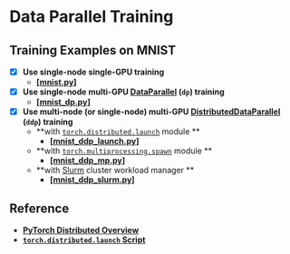 # Data Parallel Training



## Training Examples on MNIST

- [x] **Use single-node single-GPU training**
  * **[[mnist.py](https://github.com/yzhang-dev/PyTorch-with-Slurm/blob/main/Tutorials/Data-Parallel-Training/mnist.py)]**
- [x] **Use single-node multi-GPU [DataParallel](https://pytorch.org/docs/master/generated/torch.nn.DataParallel.html) (`dp`) training**
  * **[[mnist_dp.py](https://github.com/yzhang-dev/PyTorch-with-Slurm/blob/main/Tutorials/Data-Parallel-Training/mnist_dp.py)]**
- [x] **Use multi-node (or single-node) multi-GPU [DistributedDataParallel](https://pytorch.org/docs/master/generated/torch.nn.parallel.DistributedDataParallel.html) (`ddp`) training**
  * **with [`torch.distributed.launch`](https://pytorch.org/docs/stable/distributed.html#launch-utility) module **
    * **[[mnist_ddp_launch.py](https://github.com/yzhang-dev/PyTorch-with-Slurm/blob/main/Tutorials/Data-Parallel-Training/mnist_ddp_launch.py)]**
  * **with [`torch.multiprocessing.spawn`](https://pytorch.org/docs/stable/multiprocessing.html#spawning-subprocesses) module **
    * **[[mnist_ddp_mp.py](https://github.com/yzhang-dev/PyTorch-with-Slurm/blob/main/Tutorials/Data-Parallel-Training/mnist_ddp_mp.py)]**
  * **with [Slurm](https://slurm.schedmd.com/quickstart.html) cluster workload manager **
    * **[[mnist_ddp_slurm.py](https://github.com/yzhang-dev/PyTorch-with-Slurm/blob/main/Tutorials/Data-Parallel-Training/mnist_ddp_slurm.py)]**



## Reference

* **[PyTorch Distributed Overview](https://pytorch.org/tutorials/beginner/dist_overview.html)**
* **[`torch.distributed.launch` Script](https://github.com/pytorch/pytorch/blob/master/torch/distributed/launch.py)**
